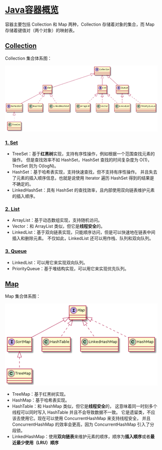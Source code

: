 # [Java容器概览](https://duhouan.github.io/Java/#/JavaContainer/1_容器概览?id=java容器概览)

容器主要包括 Collection 和 Map 两种，Collection 存储着对象的集合，而 Map 存储着键值对（两个对象）的映射表。

## [Collection](https://duhouan.github.io/Java/#/JavaContainer/1_容器概览?id=collection)

Collection 集合体系图：

![img](res/1.容器概览/VP6n3i8W48Ptde8NQ9_0eSR5eOD6uqx.png)

### [1. Set](https://duhouan.github.io/Java/#/JavaContainer/1_容器概览?id=_1-set)

- TreeSet：基于**红黑树**实现，支持有序性操作，例如根据一个范围查找元素的操作。 但是查找效率不如 HashSet，HashSet 查找的时间复杂度为 O(1)，TreeSet 则为 O(logN)。
- HashSet：基于哈希表实现，支持快速查找，但不支持有序性操作。 并且失去了元素的插入顺序信息，也就是说使用 Iterator 遍历 HashSet 得到的结果是不确定的。
- LinkedHashSet：具有 HashSet 的查找效率，且内部使用双向链表维护元素的插入顺序。

### [2. List](https://duhouan.github.io/Java/#/JavaContainer/1_容器概览?id=_2-list)

- ArrayList：基于动态数组实现，支持随机访问。
- Vector：和 ArrayList 类似，但它是**线程安全**的。
- LinkedList：基于双向链表实现，只能顺序访问，但是可以快速地在链表中间插入和删除元素。 不仅如此，LinkedList 还可以用作栈、队列和双向队列。

### [3. Queue](https://duhouan.github.io/Java/#/JavaContainer/1_容器概览?id=_3-queue)

- LinkedList：可以用它来实现双向队列。
- PriorityQueue：基于堆结构实现，可以用它来实现优先队列。

## [Map](https://duhouan.github.io/Java/#/JavaContainer/1_容器概览?id=map)

Map 集合体系图：

![img](res/1.容器概览/SoWkIImgAStDuUBAp2j9BKfBJ4vLy4q.png)

- TreeMap：基于红黑树实现。
- HashMap：基于哈希表实现。
- HashTable：和 HashMap 类似，但它是**线程安全**的， 这意味着同一时刻多个线程可以同时写入 HashTable 并且不会导致数据不一致。 它是遗留类，不应该去使用它。现在可以使用 ConcurrentHashMap 来支持线程安全， 并且 ConcurrentHashMap 的效率会更高，因为 ConcurrentHashMap 引入了分段锁。
- LinkedHashMap：使用**双向链表**来维护元素的顺序，顺序为**插入顺序**或者**最近最少使用（LRU）顺序**